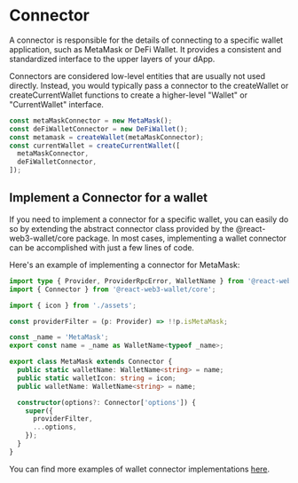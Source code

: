 # Connector

A connector is responsible for the details of connecting to a specific wallet application, such as MetaMask or DeFi Wallet. It provides a consistent and standardized interface to the upper layers of your dApp.

Connectors are considered low-level entities that are usually not used directly. Instead, you would typically pass a connector to the createWallet or createCurrentWallet functions to create a higher-level "Wallet" or "CurrentWallet" interface.

```ts
const metaMaskConnector = new MetaMask();
const deFiWalletConnector = new DeFiWallet();
const metamask = createWallet(metaMaskConnector);
const currentWallet = createCurrentWallet([
  metaMaskConnector,
  deFiWalletConnector,
]);
```

## Implement a Connector for a wallet

If you need to implement a connector for a specific wallet, you can easily do so by extending the abstract connector class provided by the @react-web3-wallet/core package. In most cases, implementing a wallet connector can be accomplished with just a few lines of code.

Here's an example of implementing a connector for MetaMask:

```ts
import type { Provider, ProviderRpcError, WalletName } from '@react-web3-wallet/core';
import { Connector } from '@react-web3-wallet/core';

import { icon } from './assets';

const providerFilter = (p: Provider) => !!p.isMetaMask;

const _name = 'MetaMask';
export const name = _name as WalletName<typeof _name>;

export class MetaMask extends Connector {
  public static walletName: WalletName<string> = name;
  public static walletIcon: string = icon;
  public walletName: WalletName<string> = name;

  constructor(options?: Connector['options']) {
    super({
      providerFilter,
      ...options,
    });
  }
}
```

You can find more examples of wallet connector implementations [here](https://github.com/web3-wallet/web3-wallet/tree/main/packages/wallets).
